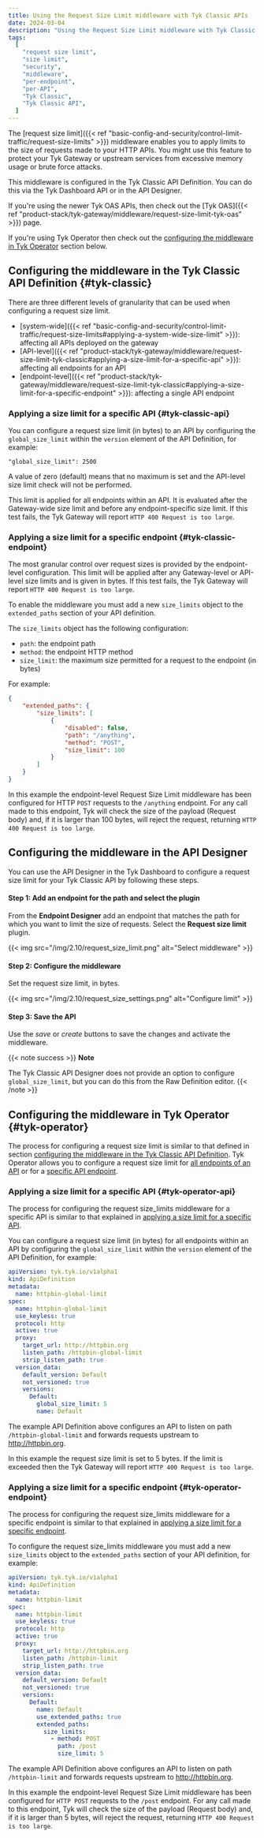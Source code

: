 ```yaml
---
title: Using the Request Size Limit middleware with Tyk Classic APIs
date: 2024-03-04
description: "Using the Request Size Limit middleware with Tyk Classic APIs"
tags:
  [
    "request size limit",
    "size limit",
    "security",
    "middleware",
    "per-endpoint",
    "per-API",
    "Tyk Classic",
    "Tyk Classic API",
  ]
---
```


The [request size limit]({{< ref "basic-config-and-security/control-limit-traffic/request-size-limits" >}}) middleware enables you to apply limits to the size of requests made to your HTTP APIs. You might use this feature to protect your Tyk Gateway or upstream services from excessive memory usage or brute force attacks.

This middleware is configured in the Tyk Classic API Definition. You can do this via the Tyk Dashboard API or in the API Designer.

If you're using the newer Tyk OAS APIs, then check out the [Tyk OAS]({{< ref "product-stack/tyk-gateway/middleware/request-size-limit-tyk-oas" >}}) page.

If you're using Tyk Operator then check out the [configuring the middleware in Tyk Operator](#tyk-operator) section below.

## Configuring the middleware in the Tyk Classic API Definition {#tyk-classic}

There are three different levels of granularity that can be used when configuring a request size limit.

- [system-wide]({{< ref "basic-config-and-security/control-limit-traffic/request-size-limits#applying-a-system-wide-size-limit" >}}): affecting all APIs deployed on the gateway
- [API-level]({{< ref "product-stack/tyk-gateway/middleware/request-size-limit-tyk-classic#applying-a-size-limit-for-a-specific-api" >}}): affecting all endpoints for an API
- [endpoint-level]({{< ref "product-stack/tyk-gateway/middleware/request-size-limit-tyk-classic#applying-a-size-limit-for-a-specific-endpoint" >}}): affecting a single API endpoint

### Applying a size limit for a specific API {#tyk-classic-api}

You can configure a request size limit (in bytes) to an API by configuring the `global_size_limit` within the `version` element of the API Definition, for example:

```
"global_size_limit": 2500
```

A value of zero (default) means that no maximum is set and the API-level size limit check will not be performed.

This limit is applied for all endpoints within an API. It is evaluated after the Gateway-wide size limit and before any endpoint-specific size limit. If this test fails, the Tyk Gateway will report `HTTP 400 Request is too large`.

### Applying a size limit for a specific endpoint {#tyk-classic-endpoint}

The most granular control over request sizes is provided by the endpoint-level configuration. This limit will be applied after any Gateway-level or API-level size limits and is given in bytes. If this test fails, the Tyk Gateway will report `HTTP 400 Request is too large`.

To enable the middleware you must add a new `size_limits` object to the `extended_paths` section of your API definition.

The `size_limits` object has the following configuration:

- `path`: the endpoint path
- `method`: the endpoint HTTP method
- `size_limit`: the maximum size permitted for a request to the endpoint (in bytes)

For example:

```.json {linenos=true, linenostart=1}
{
    "extended_paths": {
        "size_limits": [
            {
                "disabled": false,
                "path": "/anything",
                "method": "POST",
                "size_limit": 100
            }
        ]
    }
}
```

In this example the endpoint-level Request Size Limit middleware has been configured for HTTP `POST` requests to the `/anything` endpoint. For any call made to this endpoint, Tyk will check the size of the payload (Request body) and, if it is larger than 100 bytes, will reject the request, returning `HTTP 400 Request is too large`.

## Configuring the middleware in the API Designer

You can use the API Designer in the Tyk Dashboard to configure a request size limit for your Tyk Classic API by following these steps.

#### Step 1: Add an endpoint for the path and select the plugin

From the **Endpoint Designer** add an endpoint that matches the path for which you want to limit the size of requests. Select the **Request size limit** plugin.

{{< img src="/img/2.10/request_size_limit.png" alt="Select middleware" >}}

#### Step 2: Configure the middleware

Set the request size limit, in bytes.

{{< img src="/img/2.10/request_size_settings.png" alt="Configure limit" >}}

#### Step 3: Save the API

Use the _save_ or _create_ buttons to save the changes and activate the middleware.

{{< note success >}}
**Note**

The Tyk Classic API Designer does not provide an option to configure `global_size_limit`, but you can do this from the Raw Definition editor.
{{< /note >}}

## Configuring the middleware in Tyk Operator {#tyk-operator}

The process for configuring a request size limit is similar to that defined in section [configuring the middleware in the Tyk Classic API Definition](#tyk-classic). Tyk Operator allows you to configure a request size limit for [all endpoints of an API](#tyk-operator-api) or for a [specific API endpoint](#tyk-operator-endpoint).

### Applying a size limit for a specific API {#tyk-operator-api}

<!-- Need an example -->

The process for configuring the request size_limits middleware for a specific API is similar to that explained in [applying a size limit for a specific API](#tyk-classic-api).

You can configure a request size limit (in bytes) for all endpoints within an API by configuring the `global_size_limit` within the `version` element of the API Definition, for example:

```yaml {linenos=true, linenostart=1, hl_lines=["19"]}
apiVersion: tyk.tyk.io/v1alpha1
kind: ApiDefinition
metadata:
  name: httpbin-global-limit
spec:
  name: httpbin-global-limit
  use_keyless: true
  protocol: http
  active: true
  proxy:
    target_url: http://httpbin.org
    listen_path: /httpbin-global-limit
    strip_listen_path: true
  version_data:
    default_version: Default
    not_versioned: true
    versions:
      Default:
        global_size_limit: 5
        name: Default
```

The example API Definition above configures an API to listen on path `/httpbin-global-limit` and forwards requests upstream to http://httpbin.org.

In this example the request size limit is set to 5 bytes. If the limit is exceeded then the Tyk Gateway will report `HTTP 400 Request is too large`.

### Applying a size limit for a specific endpoint {#tyk-operator-endpoint}

The process for configuring the request size_limits middleware for a specific endpoint is similar to that explained in [applying a size limit for a specific endpoint](#tyk-classic-endpoint).

To configure the request size_limits middleware you must add a new `size_limits` object to the `extended_paths` section of your API definition, for example:

```yaml {linenos=true, linenostart=1, hl_lines=["22-25"]}
apiVersion: tyk.tyk.io/v1alpha1
kind: ApiDefinition
metadata:
  name: httpbin-limit
spec:
  name: httpbin-limit
  use_keyless: true
  protocol: http
  active: true
  proxy:
    target_url: http://httpbin.org
    listen_path: /httpbin-limit
    strip_listen_path: true
  version_data:
    default_version: Default
    not_versioned: true
    versions:
      Default:
        name: Default
        use_extended_paths: true
        extended_paths:
          size_limits:
            - method: POST
              path: /post
              size_limit: 5
```

The example API Definition above configures an API to listen on path `/httpbin-limit` and forwards requests upstream to http://httpbin.org.

In this example the endpoint-level Request Size Limit middleware has been configured for `HTTP POST` requests to the `/post` endpoint. For any call made to this endpoint, Tyk will check the size of the payload (Request body) and, if it is larger than 5 bytes, will reject the request, returning `HTTP 400 Request is too large`.
